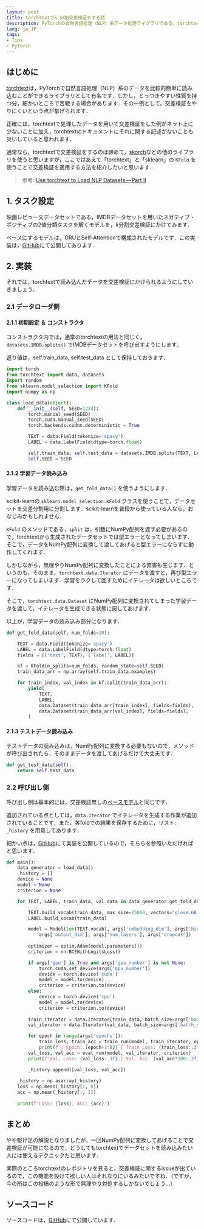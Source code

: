 ```yaml
---
layout: post
title: torchtextでk-分割交差検証をする話
description: PyTorchの自然言語処理（NLP）系データ処理ライブラリである，torchtextでどうしても交差検証をしたい人のためのTipsです．scikit-learnライクな，交差検証をしやすいライブラリとして有名である，skorchは使いません．
lang: ja_JP
tags:
- Tips
- PyTorch
---
```


## はじめに
[torchtext](https://github.com/pytorch/text)は，PyTorchで自然言語処理（NLP）系のデータを比較的簡単に読み込むことができるライブラリとして有名です．しかし，とっつきやすい性質を持つ分，細かいところで苦戦する場合があります．その一例として，交差検証をやりにくいという点が挙げられます．

正確には，torchtextで処理したデータを用いて交差検証をした例がネット上に少ないことに加え，torchtextのドキュメントにそれに関する記述がないことも災いしていると思われます．

通常なら，torchtextで交差検証をするのは諦めて，[skorch](https://github.com/skorch-dev/skorch)などの他のライブラリを使うと思いますが，ここではあえて「torchtext」と「sklearn」の `KFold` を使うことで交差検証を適用する方法を紹介したいと思います．

> <i class="fas fa-link" style="padding: 0 2px 0 0;"></i>参考: [Use torchtext to Load NLP Datasets — Part II](https://towardsdatascience.com/use-torchtext-to-load-nlp-datasets-part-ii-f146c8b9a496)

<script async src="//pagead2.googlesyndication.com/pagead/js/adsbygoogle.js"></script>
<ins class="adsbygoogle"
     style="display:block; text-align:center;"
     data-ad-layout="in-article"
     data-ad-format="fluid"
     data-ad-client="ca-pub-1838422896597988"
     data-ad-slot="7676908062"></ins>
<script>
     (adsbygoogle = window.adsbygoogle || []).push({});
</script>

## 1. タスク設定
映画レビュー文データセットである，IMDBデータセットを用いたネガティブ・ポジティブの2値分類タスクを解くモデルを，k分割交差検証にかけてみます．

ベースにするモデルは，GRUとSelf-Attentionで構成されたモデルです．この実装は，[GitHub](https://github.com/gucci-j/imdb-classification-gru)にて公開してあります．

## 2. 実装
それでは，torchtextで読み込んだデータを交差検証にかけられるようにしていきましょう．

### 2.1 データローダ側
#### 2.1.1 初期設定 ＆ コンストラクタ

コンストラクタ内では，通常のtorchtextの用法と同じく，`datasets.IMDB.splits()` でIMDBデータセットを呼び出すようにします．

返り値は，self.train_data, self.test_data として保持しておきます．

```python
import torch
from torchtext import data, datasets
import random
from sklearn.model_selection import KFold
import numpy as np

class load_data(object):
    def __init__(self, SEED=1234):
        torch.manual_seed(SEED)
        torch.cuda.manual_seed(SEED)
        torch.backends.cudnn.deterministic = True

        TEXT = data.Field(tokenize='spacy')
        LABEL = data.LabelField(dtype=torch.float)

        self.train_data, self.test_data = datasets.IMDB.splits(TEXT, LABEL)
        self.SEED = SEED
```

#### 2.1.2 学習データ読み込み

学習データを読み込む際は，`get_fold_data()` を使うようにします．

scikit-learnの `sklearn.model_selection.KFold` クラスを使うことで，データセットを交差分割用に分割します．scikit-learnを普段から使っている人なら，おなじみかもしれません．

`KFold` のメソッドである，`split` は，引数にNumPy配列を渡す必要があるので，torchtextから生成されたデータセットでは型エラーとなってしまいます．そこで，データをNumPy配列に変換して渡してあげると型エラーにならずに動作してくれます．

しかしながら，無理やりNumPy配列に変換したことによる弊害も生じます．というのも，そのまま，`torchtext.data.Iterator` にデータを渡すと，再び型エラーになってしまいます．学習をラクして回すためにイテレータは欲しいところです．

そこで，`torchtext.data.Dataset` にNumPy配列に変換されてしまった学習データを渡して，イテレータを生成できる状態に戻してあげます．

以上が，学習データの読み込み部分になります．

```python
def get_fold_data(self, num_folds=10):

    TEXT = data.Field(tokenize='spacy')
    LABEL = data.LabelField(dtype=torch.float)
    fields = [('text', TEXT), ('label', LABEL)]

    kf = KFold(n_splits=num_folds, random_state=self.SEED)
    train_data_arr = np.array(self.train_data.examples)

    for train_index, val_index in kf.split(train_data_arr):
        yield(
            TEXT,
            LABEL,
            data.Dataset(train_data_arr[train_index], fields=fields),
            data.Dataset(train_data_arr[val_index], fields=fields),
        )
```

#### 2.1.3 テストデータ読み込み

テストデータの読み込みは，NumPy配列に変換する必要もないので，メソッドが呼び出されたら，そのままデータを渡してあげるだけで大丈夫です．

```python
def get_test_data(self):
    return self.test_data
```


### 2.2 呼び出し側

呼び出し側は基本的には，交差検証無しの[ベースモデル](https://github.com/gucci-j/imdb-classification-gru)と同じです．

追加されている点としては，`data.Iterator` でイテレータを生成する作業が追加されていることです．また，各foldでの結果を保存するために，リスト: `_history` を用意してあります．

細かい点は，[GitHub](https://github.com/gucci-j/pytorch-imdb-cv)にて実装を公開しているので，そちらを参照いただければと思います．

```python
def main():
    data_generator = load_data()
    _history = []
    device = None
    model = None
    criterion = None

    for TEXT, LABEL, train_data, val_data in data_generator.get_fold_data():

        TEXT.build_vocab(train_data, max_size=25000, vectors="glove.6B.300d")
        LABEL.build_vocab(train_data)

        model = Model(len(TEXT.vocab), args['embedding_dim'], args['hidden_dim'],
            args['output_dim'], args['num_layers'], args['dropout'])
        
        optimizer = optim.Adam(model.parameters())
        criterion = nn.BCEWithLogitsLoss()

        if args['gpu'] is True and args['gpu_number'] is not None:
            torch.cuda.set_device(args['gpu_number'])
            device = torch.device('cuda')
            model = model.to(device)
            criterion = criterion.to(device)
        else:
            device = torch.device('cpu')
            model = model.to(device)
            criterion = criterion.to(device)
        
        train_iterator = data.Iterator(train_data, batch_size=args['batch_size'], sort_key=lambda x: len(x.text), device=device)
        val_iterator = data.Iterator(val_data, batch_size=args['batch_size'], sort_key=lambda x: len(x.text), device=device)

        for epoch in range(args['epochs']):
            train_loss, train_acc = train_run(model, train_iterator, optimizer, criterion)
            print(f'| Epoch: {epoch+1:02} | Train Loss: {train_loss:.3f} | Train Acc: {train_acc*100:.2f}%')
        val_loss, val_acc = eval_run(model, val_iterator, criterion)
        print(f'Val. Loss: {val_loss:.3f} | Val. Acc: {val_acc*100:.2f}% |')

        _history.append([val_loss, val_acc])
    
    _history = np.asarray(_history)
    loss = np.mean(_history[:, 0])
    acc = np.mean(_history[:, 1])
    
    print(f'LOSS: {loss}, ACC: {acc}')
```

## まとめ

やや駆け足の解説となりましたが，一回NumPy配列に変換してあげることで交差検証が可能になるので，どうしてもtorchtextでデータセットを読み込みたい人には使えるテクニックだと思います．

実際のところtorchtextのレポジトリを見ると，交差検証に関するissueが出ているので，この機能を設けて欲しい人はそれなりにいるみたいですね．（ですが，今の所はこの投稿のような形で無理やり対処するしかないでしょう...）

## ソースコード

ソースコードは，[GitHub](https://github.com/gucci-j/pytorch-imdb-cv)にて公開しています．